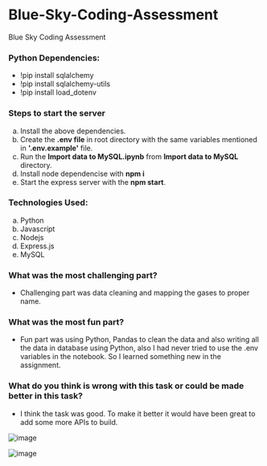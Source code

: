 # Blue-Sky-Coding-Assessment
Blue Sky Coding Assessment

### Python Dependencies:
- !pip install sqlalchemy
- !pip install sqlalchemy-utils
- !pip install load_dotenv

### Steps to start the server
<ol type="a">
  <li>Install the above dependencies.</li>
  <li>Create the <strong>.env file</strong> in root directory with the same variables mentioned in <strong>'.env.example'</strong> file.</li>
  <li>Run the <strong>Import data to MySQL.ipynb</strong> from <strong>Import data to MySQL</strong> directory.</li>
  <li>Install node dependencise with <strong>npm i</strong></li> 
  <li>Start the express server with the <strong>npm start</strong>.</li>
</ol>

### Technologies Used:
<ol type="a">
  <li>Python</li>
  <li>Javascript</li>
  <li>Nodejs</li>
  <li>Express.js</li> 
  <li>MySQL</li>
</ol>

### What was the most challenging part?
- Challenging part was data cleaning and mapping the gases to proper name.
### What was the most fun part?
- Fun part was using Python, Pandas to clean the data and also writing all the data in database using Python, also I had never tried to use the .env variables in the notebook. So I learned something new in the assignment.
### What do you think is wrong with this task or could be made better in this task?
- I think the task was good. To make it better it would have been great to add some more APIs to build.

![image](https://user-images.githubusercontent.com/47879184/194319294-e9bb46ce-7781-4b96-a315-dd24c405af0a.png)

![image](https://user-images.githubusercontent.com/47879184/194319401-6cbfcf19-12ae-4cd5-82c5-b8f2fd5deb20.png)
